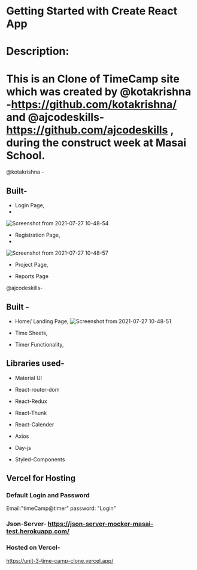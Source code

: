 # Getting Started with Create React App

# Description:

# This is an Clone of TimeCamp site which was created by @kotakrishna -https://github.com/kotakrishna/ and @ajcodeskills-https://github.com/ajcodeskills , during the construct week at Masai School.

@kotakrishna -

## Built-

- Login Page,
- 
![Screenshot from 2021-07-27 10-48-54](https://user-images.githubusercontent.com/68987839/127100022-16060048-8e08-4e52-ab16-2dc4d5ce9b30.png)

- Registration Page,
- 
![Screenshot from 2021-07-27 10-48-57](https://user-images.githubusercontent.com/68987839/127100003-6e49f965-a0e5-449e-b0b2-c1b7b3abaf1d.png)

- Project Page,

- Reports Page

@ajcodeskills-

## Built -

- Home/ Landing Page,
![Screenshot from 2021-07-27 10-48-51](https://user-images.githubusercontent.com/68987839/127099965-61679718-960a-4bed-b746-80b2dccce78a.png)

- Time Sheets,

- Timer Functionality,

## Libraries used-

- Material UI

- React-router-dom

- React-Redux

- React-Thunk

- React-Calender

- Axios

- Day-js

- Styled-Components

## Vercel for Hosting

### Default Login and Password

Email:"timeCamp@timer"
password: "Login"

### Json-Server- https://json-server-mocker-masai-test.herokuapp.com/

### Hosted on Vercel-

https://unit-3-time-camp-clone.vercel.app/
